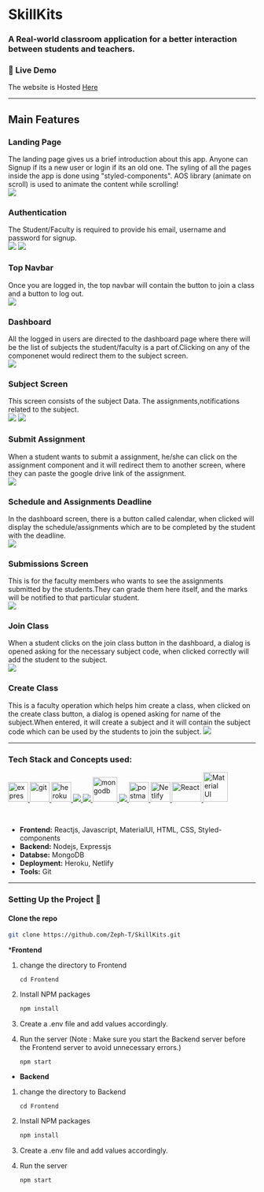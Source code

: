 # SkillKits
<!-- ALL-CONTRIBUTORS-BADGE:END -->
### A Real-world classroom application for a better interaction between students and teachers.

### 🔗 Live Demo

The website is Hosted [Here](https://skillkits.netlify.app/)

***
## Main Features
### Landing Page
The landing page gives us a brief introduction about this app. Anyone can Signup if its a new user or login if its an old one. The syling of all the pages inside the app is done using "styled-components". AOS library (animate on scroll) is used to animate the content while scrolling!
<br>
![](https://github.com/Zeph-T/SkillKits/blob/master/public/landing.png)

### Authentication
The Student/Faculty is required to provide his email, username and password for signup.
<br>
![](https://github.com/Zeph-T/SkillKits/blob/master/public/login.png)
![](https://github.com/Zeph-T/SkillKits/blob/master/public/signup.png)


### Top Navbar
Once you are logged in, the top navbar will contain the button to join a class and a button to log out.
<br>
![](https://github.com/Zeph-T/SkillKits/blob/master/public/navbar.png)

### Dashboard
All the logged in users are directed to the dashboard page where there will be the list of subjects the student/faculty is a part of.Clicking on any of the componenet would redirect them to the subject screen.
<br>
![](https://github.com/Zeph-T/SkillKits/blob/master/public/dashboard.png)

### Subject Screen
This screen consists of the subject Data. The assignments,notifications related to the subject.
<br>
![](https://github.com/Zeph-T/SkillKits/blob/master/public/subjectscreen.png)
![](https://github.com/Zeph-T/SkillKits/blob/master/public/subjectscreen2.png)


### Submit Assignment
When a student wants to submit a assignment, he/she can click on the assignment component and it will redirect them to another screen, where they can paste the google drive link of the assignment.
<br>
![](https://github.com/Zeph-T/SkillKits/blob/master/public/assignmentsubmit.png)

### Schedule and Assignments Deadline
In the dashboard screen, there is a button called calendar, when clicked will display the schedule/assignments which are to be completed by the student with the deadline.
<br>
![](https://github.com/Zeph-T/SkillKits/blob/master/public/schedule.png)

### Submissions Screen
This is for the faculty members who wants to see the assignments submitted by the students.They can grade them here itself, and the marks will be notified to that particular student.
<br>
![](https://github.com/Zeph-T/SkillKits/blob/master/public/submittedscreen.png)

### Join Class
When a student clicks on the join class button in the dashboard, a dialog is opened asking for the necessary subject code, when clicked correctly will add the student to the subject.
<br>
![](https://github.com/Zeph-T/SkillKits/blob/master/public/joinclass.png)

### Create Class
This is a faculty operation which helps him create a class, when clicked on the create class button, a dialog is opened asking for name of the subject.When entered, it will create a subject and it will contain the subject code which can be used by the students to join the subject.
![](https://github.com/Zeph-T/SkillKits/blob/master/public/createclass.png)

***
### Tech Stack and Concepts used:

<p align="left"> <a href="https://expressjs.com" target="_blank"> <img src="https://www.vectorlogo.zone/logos/expressjs/expressjs-ar21.svg" alt="express" height="40"/> </a> <a href="https://git-scm.com/" target="_blank"> <img src="https://www.vectorlogo.zone/logos/git-scm/git-scm-icon.svg" alt="git" width="40" height="40"/> </a> <a href="https://heroku.com" target="_blank"> <img src="https://www.vectorlogo.zone/logos/heroku/heroku-icon.svg" alt="heroku" width="40" height="40"/> </a> <a href="https://www.w3.org/html/" target="_blank"> <img src="https://img.icons8.com/color/48/000000/html-5.png"/> </a> <a href="https://developer.mozilla.org/en-US/docs/Web/JavaScript" target="_blank"> <img src="https://img.icons8.com/color/48/000000/javascript.png"/> </a> <a href="https://www.mongodb.com/" target="_blank"> <img src="https://www.vectorlogo.zone/logos/mongodb/mongodb-icon.svg" alt="mongodb" width="50" height="50"/> </a> <a href="https://nodejs.org" target="_blank"> <img src="https://img.icons8.com/color/48/000000/nodejs.png"/> </a> <a href="https://postman.com" target="_blank"> <img src="https://www.vectorlogo.zone/logos/getpostman/getpostman-icon.svg" alt="postman" width="40" height="40"/> </a> <a href="https://www.netlify.com" target="_blank"> <img src="https://www.netlify.com/img/press/logos/logomark.png" alt="Netlify" width="40" height="40"/> </a> <a href="https://reactjs.org/" target="_blank"> <img src="https://upload.wikimedia.org/wikipedia/commons/thumb/a/a7/React-icon.svg/1280px-React-icon.svg.png" alt="React" width="60" height="40"/>  <a href="https://material-ui.com" target="_blank"> <img src="https://material-ui.com/static/logo.png" alt="Material UI" width="50" height="60"/> </a></p>
<br>

* __Frontend:__ Reactjs, Javascript, MaterialUI, HTML, CSS, Styled-components
* __Backend:__  Nodejs, Expressjs
* __Databse:__ MongoDB
* __Deployment:__ Heroku, Netlify
* __Tools:__ Git

***

### Setting Up the Project 🔧


#### Clone the repo

   ```sh
   git clone https://github.com/Zeph-T/SkillKits.git
   ```
*__Frontend__
1. change the directory to Frontend
    ```
    cd Frontend
    ```
2. Install NPM packages

   ```sh
   npm install
   ```
3. Create a .env file and add values accordingly.
4. Run the server (Note : Make sure you start the Backend server before the Frontend server to avoid unnecessary errors.)
   ```
   npm start 
   ```

* __Backend__
1. change the directory to Backend
    ```
    cd Frontend
    ```
2. Install NPM packages

   ```sh
   npm install
   ```
3. Create a .env file and add values accordingly.
4. Run the server 
   ```
   npm start 
   ```

